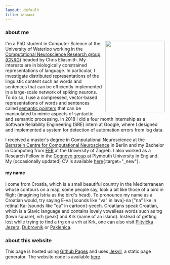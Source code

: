 ```yaml
---
layout: default
title: whoami
---
```


### about me

<img src="../files/me.jpeg" style="float:right;width:188px;height:225px;padding-left:10px">

I'm a PhD student in Computer Science at the University of Waterloo working in
the [Computational Neuroscience Research group
(CNRG)](http://compneuro.uwaterloo.ca/) headed by Chris Eliasmith. My interests
are in biologically constrained representations of language. In particular,
I investigate distributed representations of the linguistic content such as
words and sentences that can be efficiently implemented in a large-scale network of spiking neurons.
To do so, I use a compressed, vector-based representations of words and
sentences called [semantic pointers](http://compneuro.uwaterloo.ca/research/spa.html) that can be manipulated to mimic aspects of
syntactic and semantic processing.
In 2018 I did a four month internship as a Software Reliability Engineering
(SRE) intern at Google, where I designed and implemented a system for
detection of automation errors from log data.

I received a master's degree in Computational Neuroscience at the [Bernstein
Centre for Computational Neuroscience](https://www.bccn-berlin.de/Home/) in
Berlin and my Bachelor in Computing from [FER](http://www.fer.unizg.hr/) at
the University of Zagreb. I also worked as a Research Fellow in the [Cognovo
group](http://cognovo.eu/) at Plymouth University in England. 
My (occasionally updated) CV is available
[here](http://compneuro.uwaterloo.ca/files/ivana-cv-nov18.pdf){:target="_new"}.


#### my name
I come from Croatia, which is a small beautiful country in the Mediterranean
whose contours on a map, some people say, look a bit like those of a bird in
flight (imagining Istria as the bird's head). To pronounce my name as a Croatian
would, try saying E-va [sounds like "va" in lava]-na ["na" like in retina] Ka-[sounds like "ca" in
cartoon]-yeech. Croatians speak Croatian, which is a Slavic language and
contains lovely vowelless words such as trg (town square), vrh (peak) and
Krk (name of an island). Instead of getting lost while trying to find a trg on
a vrh at Krk, one can also visit [Plitvička Jezera](http://np-plitvicka-jezera.hr/en/), [Dubrovnik](https://en.wikipedia.org/wiki/Dubrovnik) or [Paklenica](http://www.np-paklenica.hr/en/).


### about this website

This page is hosted using [Github Pages](https://pages.github.com/) and uses
[Jekyll](https://jekyllrb.com/docs/pages/), a static page generator. The
website code is available [here](https://github.com/ikajic/ikajic.github.io).


